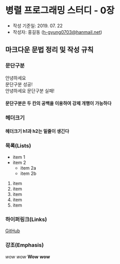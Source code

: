# 병렬 프로그래밍 스터디 - 0장

- 작성 기준일: 2019. 07. 22
- 작성자: 홍길동 (h-gyung0703@hanmail.net)

## 마크다운 문법 정리 및 작성 규칙

### 문단구분
안녕하세요  
문단구분 성공!  
안녕하세요
문단구분 실패!  
#### 문단구분은 두 칸의 공백을 이용하여 강제 개행이 가능하다

### 헤더크기
#### 헤더크기 h1과 h2는 밑줄이 생긴다

### 목록(Lists)
* item 1
* item 2
  * item 2a
  * item 2b
1. item
2. item
3. item
1. item
1. item

### 하이퍼링크(Links)
[GitHub](http://github.com "깃허브")

### 강조(Emphasis)
*wow*
_wow_
**Wow**
__wow__

